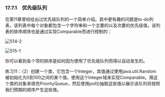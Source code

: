 ### 17.7.1　优先级队列

在第11章曾经给出过优先级队列的一个简单介绍。其中更有趣的问题是to-do列表，该列表中每个对象都包含一个字符串和一个主要的以及次要的优先级值。该列表的排序顺序也是通过实现Comparable而进行控制的：

![514-2](../Images/image03404.jpeg)

![515-1](../Images/image03405.jpeg)

你可以看到各个项的排序是如何因为使用了优先级队列而得以自动发生的。

练习11：（2）创建一个类，它包含一个Integer，其值通过使用java.util.Random被初始化为0到100之间的某个值。使用这个Integer域来实现Comparable。用这个类的对象来填充PriorityQueue，然后使用poll()抽取这些值以展示该队列将按照我们预期的顺序产生这些值。